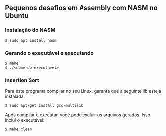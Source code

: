 ## Pequenos desafios em Assembly com NASM no Ubuntu
### Instalação do NASM
```
$ sudo apt install nasm
```
### Gerando o executável e executando
```
$ make
$ ./<nome-do-executavel>
```

### Insertion Sort
Para este programa compilar no seu Linux, garanta que a seguinte lib esteja instalada:
```
$ sudo apt-get install gcc-multilib
```

Após compilar e executar, você pode excluir os arquivos gerados. Isso inclui o executável:
```
$ make clean
```
